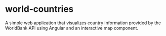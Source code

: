 # world-countries

A simple web application that visualizes country information provided by the WorldBank API using Angular and an interactive map component.
